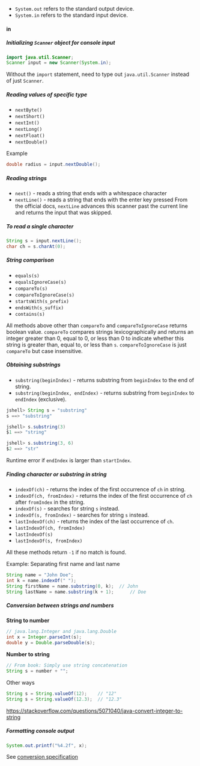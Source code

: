 - `System.out` refers to the standard output device.
- `System.in` refers to the standard input device.

#### in
##### Initializing `Scanner` object for console input
```java
import java.util.Scanner;
Scanner input = new Scanner(System.in);
```
Without the `import` statement, need to type out `java.util.Scanner` instead of just `Scanner`.

##### Reading values of specific type
- `nextByte()`
- `nextShort()`
- `nextInt()`
- `nextLong()`
- `nextFloat()`
- `nextDouble()`

Example
```java
double radius = input.nextDouble();
```

##### Reading strings
- `next()` - reads a string that ends with a whitespace character
- `nextLine()` - reads a string that ends with the enter key pressed
From the official docs, `nextLine` advances this scanner past the current line and returns the input that was skipped.

##### To read a single character
```java
String s = input.nextLine();
char ch = s.charAt(0);
```

##### String comparison
- `equals(s)`
- `equalsIgnoreCase(s)`
- `compareTo(s)`
- `compareToIgnoreCase(s)`
- `startsWith(s_prefix)`
- `endsWith(s_suffix)`
- `contains(s)`

All methods above other than `compareTo` and `compareToIgnoreCase` returns boolean value. `compareTo` compares strings lexicographically and returns an integer greater than 0, equal to 0, or less than 0 to indicate whether this string is greater than, equal to, or less than `s`. `compareToIgnoreCase` is just `compareTo` but case insensitive.

##### Obtaining substrings
- `substring(beginIndex)` - returns substring from `beginIndex` to the end of string.
- `substring(beginIndex, endIndex)` - returns substring from `beginIndex` to `endIndex` (exclusive).

```java
jshell> String s = "substring"
s ==> "substring"

jshell> s.substring(3)
$1 ==> "string"

jshell> s.substring(3, 6)
$2 ==> "str"
```

Runtime error if `endIndex` is larger than `startIndex`.

##### Finding character or substring in string
- `indexOf(ch)` - returns the index of the first occurrence of `ch` in string.
- `indexOf(ch, fromIndex)` - returns the index of the first occurrence of `ch` after `fromIndex` in the string.
- `indexOf(s)` - searches for string `s` instead.
- `indexOf(s, fromIndex)` - searches for string `s` instead.
- `lastIndexOf(ch)` - returns the index of the last occurrence of `ch`.
- `lastIndexOf(ch, fromIndex)`
- `lastIndexOf(s)`
- `lastIndexOf(s, fromIndex)`

All these methods return `-1` if no match is found.

Example: Separating first name and last name
```java
String name = "John Doe";
int k = name.indexOf(" ");
String firstName = name.substring(0, k);  // John
String lastName = name.substring(k + 1);      // Doe
```

##### Conversion between strings and numbers
**String to number**
```java
// java.lang.Integer and java.lang.Double
int x = Integer.parseInt(s);
double y = Double.parseDouble(s);
```

**Number to string**
```java
// From book: Simply use string concatenation
String s = number + "";
```

Other ways
```java
String s = String.valueOf(12);    // "12"
String s = String.valueOf(12.3);  // "12.3"
```

https://stackoverflow.com/questions/5071040/java-convert-integer-to-string


##### Formatting console output
```java
System.out.printf("%4.2f", x);
```

See [conversion specification](../c/03-formatted-input-output.md)